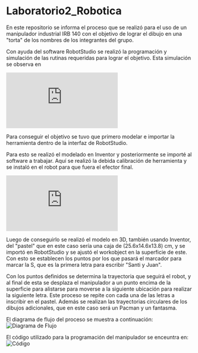 # Laboratorio2_Robotica

En este repositorio se informa el proceso que se realizó para el uso de un manipulador industrial IRB 140 con el objetivo de lograr el dibujo en una "torta" de los nombres de los integrantes del grupo.

Con ayuda del software RobotStudio se realizó la programación y simulación de las rutinas requeridas para lograr el objetivo. 
Esta simulación se observa en 

![Simulación](https://github.com/Juanfe710/Laboratorio2_Robotica/blob/main/Simulacion/Video.md)

Para conseguir el objetivo se tuvo que primero modelar e importar la herramienta dentro de la interfaz de RobotStudio.

Para esto se realizó el modelado en Inventor y posteriormente se importé al software a trabajar. Aquí se realizó la debida calibración de herramienta y se instaló en el robot para que fuera el efector final.

![Herramienta](https://github.com/Juanfe710/Laboratorio2_Robotica/blob/main/Dise%C3%B1o%20de%20Herramienta/Dise%C3%B1o%20de%20Herramienda.md)

Luego de conseguirlo se realizó el modelo en 3D, también usando Inventor, del "pastel" que en este caso sería una caja de (25.6x14.6x13.8) cm, y se importó en RobotStudio y se ajustó el workobject en la superficie de este. Con esto se establecen los puntos por los que pasará el marcador para marcar la S, que es la primera letra para escribir "Santi y Juan".


Con los puntos definidos se determina la trayectoria que seguirá el robot, y al final de esta se desplaza el manipulador a un punto encima de la superficie para alistarse para moverse a la siguiente ubicación para realizar la siguiente letra. Este proceso se repite con cada una de las letras a inscribir en el pastel. Además se realizan las trayectorias circulares de los dibujos adicionales, que en este caso será un Pacman y un fantasma.

El diagrama de flujo del proceso se muestra a continuación:
![Diagrama de Flujo](https://github.com/Juanfe710/Laboratorio2_Robotica/blob/main/Im%C3%A1genes/Diagrama%20de%20flujo%20Lab2.png)

El código utilizado para la programación del manipulador se enceuntra en:
![Código](https://github.com/Juanfe710/Laboratorio2_Robotica/blob/main/Codigo/Codigo%20RAPID)
